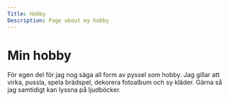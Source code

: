 ```yaml
---
Title: Hobby
Description: Page about my hobby
---
```


Min hobby
==================

För egen del för jag nog säga all form av pyssel som hobby. Jag gillar att virka, pussla, spela brädspel,  dekorera fotoalbum och sy kläder. Gärna så jag samtidigt kan lyssna på ljudböcker.